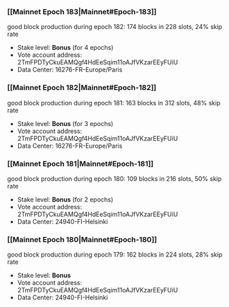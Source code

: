 ### [[Mainnet Epoch 183|Mainnet#Epoch-183]]
good block production during epoch 182: 174 blocks in 228 slots, 24% skip rate
* Stake level: **Bonus** (for 4 epochs)
* Vote account address: 2TmFPDTyCkuEAMQgf4HdEeSqim11oAJfVKzarEEyFUiU
* Data Center: 16276-FR-Europe/Paris
### [[Mainnet Epoch 182|Mainnet#Epoch-182]]
good block production during epoch 181: 163 blocks in 312 slots, 48% skip rate
* Stake level: **Bonus** (for 3 epochs)
* Vote account address: 2TmFPDTyCkuEAMQgf4HdEeSqim11oAJfVKzarEEyFUiU
* Data Center: 16276-FR-Europe/Paris
### [[Mainnet Epoch 181|Mainnet#Epoch-181]]
good block production during epoch 180: 109 blocks in 216 slots, 50% skip rate
* Stake level: **Bonus** (for 2 epochs)
* Vote account address: 2TmFPDTyCkuEAMQgf4HdEeSqim11oAJfVKzarEEyFUiU
* Data Center: 24940-FI-Helsinki
### [[Mainnet Epoch 180|Mainnet#Epoch-180]]
good block production during epoch 179: 162 blocks in 224 slots, 28% skip rate
* Stake level: **Bonus**
* Vote account address: 2TmFPDTyCkuEAMQgf4HdEeSqim11oAJfVKzarEEyFUiU
* Data Center: 24940-FI-Helsinki